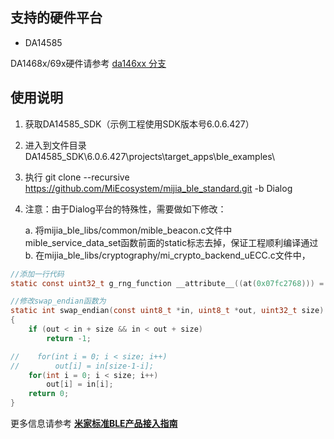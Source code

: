 ## 支持的硬件平台

- DA14585

DA1468x/69x硬件请参考 [da146xx 分支](https://github.com/MiEcosystem/mijia_ble_standard/tree/da146xx)

## 使用说明

1. 获取DA14585_SDK（示例工程使用SDK版本号6.0.6.427）
2. 进入到文件目录 DA14585_SDK\6.0.6.427\projects\target_apps\ble_examples\
3. 执行 git clone --recursive https://github.com/MiEcosystem/mijia_ble_standard.git -b Dialog
4. 注意：由于Dialog平台的特殊性，需要做如下修改：

    a. 将mijia_ble_libs/common/mible_beacon.c文件中mible_service_data_set函数前面的static标志去掉，保证工程顺利编译通过  
    b. 在mijia_ble_libs/cryptography/mi_crypto_backend_uECC.c文件中，
```C
//添加一行代码
static const uint32_t g_rng_function __attribute__((at(0x07fc2768))) = NULL;

//修改swap_endian函数为
static int swap_endian(const uint8_t *in, uint8_t *out, uint32_t size)
{
    if (out < in + size && in < out + size)
        return -1;

//    for(int i = 0; i < size; i++)
//        out[i] = in[size-1-i];
    for(int i = 0; i < size; i++)
        out[i] = in[i];
    return 0;
}
```

更多信息请参考 [**米家标准BLE产品接入指南**](https://github.com/MiEcosystem/miio_open/blob/master/ble/02-标准BLE接入开发.md)
